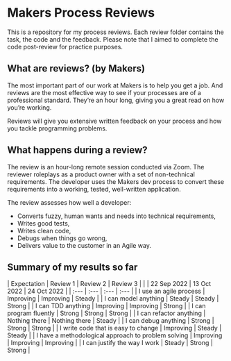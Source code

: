 # Makers Process Reviews

This is a repository for my process reviews. Each review folder contains the task, the code and the feedback. Please note that I aimed to complete the code post-review for practice purposes.

## What are reviews? (by Makers) 

The most important part of our work at Makers is to help you get a job. And reviews are the most effective way to see if your processes are of a professional standard. They’re an hour long, giving you a great read on how you’re working.

Reviews will give you extensive written feedback on your process and how you tackle programming problems.

## What happens during a review?

The review is an hour-long remote session conducted via Zoom. The reviewer roleplays as a product owner with a set of non-technical requirements. The developer uses the Makers dev process to convert these requirements into a working, tested, well-written application.

The review assesses how well a developer:

* Converts fuzzy, human wants and needs into technical requirements,
* Writes good tests,
* Writes clean code,
* Debugs when things go wrong,
* Delivers value to the customer in an Agile way.

## Summary of my results so far

| Expectation | Review 1 | Review 2 | Review 3 |
|  | 22 Sep 2022 | 13 Oct 2022 | 24 Oct 2022  |
| :--- | :--- | :--- | :--- |
| I use an agile process | Improving | Improving | Steady |
| I can model anything | Steady | Steady | Strong |
| I can TDD anything | Improving | Improving | Strong |
| I can program fluently | Strong | Strong | Strong |
| I can refactor anything | Nothing there | Nothing there | Steady |
| I can debug anything | Strong | Strong | Strong |
| I write code that is easy to change | Improving | Steady | Steady |
| I have a methodological approach to problem solving | Improving | Improving | Improving |
| I can justify the way I work | Steady | Strong | Strong |